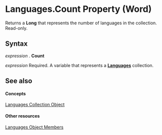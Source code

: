 
# Languages.Count Property (Word)

Returns a  **Long** that represents the number of languages in the collection. Read-only.


## Syntax

 _expression_ . **Count**

 _expression_ Required. A variable that represents a **[Languages](e3b1d3f3-de1b-d2fe-962f-5a589842d1b0.md)** collection.


## See also


#### Concepts


[Languages Collection Object](e3b1d3f3-de1b-d2fe-962f-5a589842d1b0.md)
#### Other resources


[Languages Object Members](f638245c-ca4c-5d4b-f118-d3c15f6ecd0e.md)
